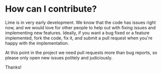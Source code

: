 # How can I contribute?

Lime is in very early development. We know that the code has issues right now, and we would love for other people to help out with fixing issues and implementing new features. Ideally, if you want a bug fixed or a feature implemented, fork the code, fix it, and submit a pull request when you're happy with the implementation.

At this point in the project we need pull requests more than bug reports, so please only open new issues politely and judiciously.

Thanks!
